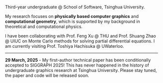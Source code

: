 Third-year undergraduate @ School of Software, Tsinghua University.

My research focuses on **physically based computer graphics** and **computational geometry**, which is supported by my background in theoretical and computational physics.

I have been collaborating with Prof. Feng Xu @ THU and Prof. Shuang Zhao @ UIUC on Monte Carlo methods for solving partial differential equations. I am currently visiting Prof. Toshiya Hachisuka @ UWaterloo.

----

**29 March, 2025** - My first-author technical paper has been conditionally accepted to SIGGRAPH 2025! This has never happened in the history of undergraduate graphics research at Tsinghua University. Please stay tuned, the paper and code will be released soon.
